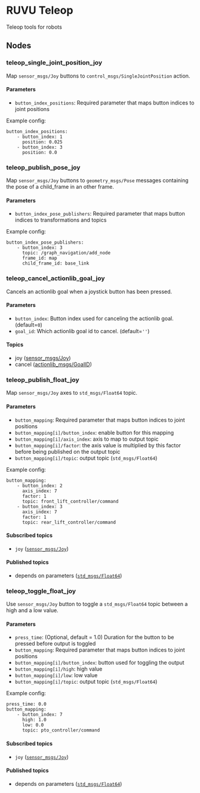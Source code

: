 <!--
Copyright 2020 RUVU Robotics B.V.
-->

# RUVU Teleop

Teleop tools for robots

## Nodes

### teleop_single_joint_position_joy

Map `sensor_msgs/Joy` buttons to `control_msgs/SingleJointPosition` action.

#### Parameters

- `button_index_positions`: Required parameter that maps button indices to joint positions

Example config:

```
button_index_positions:
    - button_index: 1
      position: 0.025
    - button_index: 3
      position: 0.0
```

### teleop_publish_pose_joy

Map `sensor_msgs/Joy` buttons to `geometry_msgs/Pose` messages containing the pose of a child_frame in an other frame.

#### Parameters

- `button_index_pose_publishers`: Required parameter that maps button indices to transformations and topics

Example config:

```
button_index_pose_publishers:
    - button_index: 3
      topic: /graph_navigation/add_node
      frame_id: map
      child_frame_id: base_link
```

### teleop_cancel_actionlib_goal_joy

Cancels an actionlib goal when a joystick button has been pressed.

#### Parameters

- `button_index`: Button index used for canceling the actionlib goal. (default=`0`)
- `goal_id`: Which actionlib goal id to cancel. (default=`''`)

#### Topics

- joy ([sensor_msgs/Joy](http://docs.ros.org/api/sensor_msgs/html/msg/Joy.html))
- cancel ([actionlib_msgs/GoalID](http://docs.ros.org/api/actionlib_msgs/html/msg/GoalID.html))


### teleop_publish_float_joy

Map `sensor_msgs/Joy` axes to `std_msgs/Float64` topic.

#### Parameters

- `button_mapping`: Required parameter that maps button indices to joint positions
- `button_mapping[i]/button_index`: enable button for this mapping
- `button_mapping[i]/axis_index`: axis to map to output topic
- `button_mapping[i]/factor`: the axis value is multiplied by this factor before being published on the output topic
- `button_mapping[i]/topic`: output topic (`std_msgs/Float64`)

Example config:

```
button_mapping:
    - button_index: 2
      axis_index: 7
      factor: 1
      topic: front_lift_controller/command
    - button_index: 3
      axis_index: 7
      factor: 1
      topic: rear_lift_controller/command
```

#### Subscribed topics

- `joy` ([`sensor_msgs/Joy`](http://docs.ros.org/api/sensor_msgs/html/msg/Joy.html))

#### Published topics

- depends on parameters ([`std_msgs/Float64`](http://docs.ros.org/api/std_msgs/html/msg/Float64.html))

### teleop_toggle_float_joy

Use `sensor_msgs/Joy` button to toggle a `std_msgs/Float64` topic between a high and a low value.

#### Parameters

- `press_time`: (Optional, default = 1.0) Duration for the button to be pressed before output is toggled
- `button_mapping`: Required parameter that maps button indices to joint positions
- `button_mapping[i]/button_index`: button used for toggling the output
- `button_mapping[i]/high`: high value
- `button_mapping[i]/low`: low value
- `button_mapping[i]/topic`: output topic (`std_msgs/Float64`)

Example config:

```
press_time: 0.0
button_mapping:
    - button_index: 7
      high: 1.0
      low: 0.0
      topic: pto_controller/command
```

#### Subscribed topics

- `joy` ([`sensor_msgs/Joy`](http://docs.ros.org/api/sensor_msgs/html/msg/Joy.html))

#### Published topics

- depends on parameters ([`std_msgs/Float64`](http://docs.ros.org/api/std_msgs/html/msg/Float64.html))
